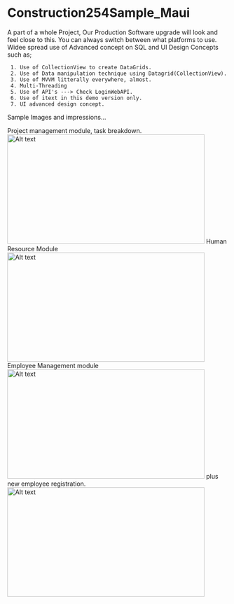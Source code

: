 # Construction254Sample_Maui
A part of a whole Project, Our Production Software upgrade will look and feel close to this. You can always switch between what platforms to use.
Widee spread use of Advanced concept on SQL and UI Design Concepts such as;

     1. Use of CollectionView to create DataGrids.
     2. Use of Data manipulation technique using Datagrid(CollectionView).
     3. Use of MVVM litterally everywhere, almost.
     4. Multi-Threading
     5. Use of API's ---> Check LoginWebAPI.
     6. Use of itext in this demo version only.
     7. UI advanced design concept.

Sample Images and impressions... 


Project management module, task breakdown.
<img src="https://github.com/davywamahiu/Construction254Sample_Maui/Images/Screenshot 2022-09-17 211115.png" height="250" width="450" alt="Alt text" title="Project.">
Human Resource Module
<img src="https://github.com/davywamahiu/Construction254Sample_Maui/Images/Screenshot 2022-09-17 210649.png" height="250" width="450" alt="Alt text" title="HR.">
Employee Management module 
<img src="https://github.com/davywamahiu/Construction254Sample_Maui/Images/Screenshot 2022-09-17 210755.png" height="250" width="450" alt="Alt text" title="Employee.">
plus new employee registration.
<img src="https://github.com/davywamahiu/Construction254Sample_Maui/Images/Screenshot 2022-09-17 210849.png" height="250" width="450" alt="Alt text" title="New Employee.">
